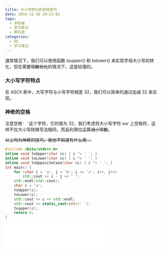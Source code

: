```yaml
---
title: 大小写转化的奇怪技巧
date: 2016-12-30 19:22:02
tags:
  - 字符串
  - 学习笔记
  - 黑科技
categories:
  - OI
  - 学习笔记
---
```

通常情况下，我们可以使用函数 $toupper()$ 和 $tolower()$ 来实现字母大小写的转化，但在需要~~常数优化~~的情况下，这是较慢的。
<!-- more -->
### 大小写字符特点
在 $ASCII$ 表中，大写字符与小写字符相差 $32$，我们可以简单的通过加减 $32$ 来实现。
### 神奇的空格
注意空格`' '`这个字符，它的值为 $32$，我们考虑将大小写字符 $xor$ 上空格符，这样不仅大小写转换写法相同，而且利用位运算~~减小常数~~。

~~以上均为神奇的技巧，我也不知道有什么用....~~
``` cpp
#include <bits/stdc++.h>
inline void toUpper(char &c) { c ^= ' '; }
inline void toLower(char &c) { c ^= ' '; }
inline void toOppositeCase(char &c) { c ^= ' '; }
int main() {
    for (char i = 'a', j = 'A'; i <= 'z'; i++, j++)
        std::cout << i - j << " ";
    std::endl(std::cout);
    char c = 'a';
    toUpper(c);
    toLower(c);
    std::cout << c << std::endl;
    std::cout << static_cast<int>(' ');
    toupper(c);
    return 0;
}
```
<iframe frameborder="no" border="0" marginwidth="0" marginheight="0" width=330 height=86 src="//music.163.com/outchain/player?type=2&id=29562772&auto=1&height=66"></iframe>
